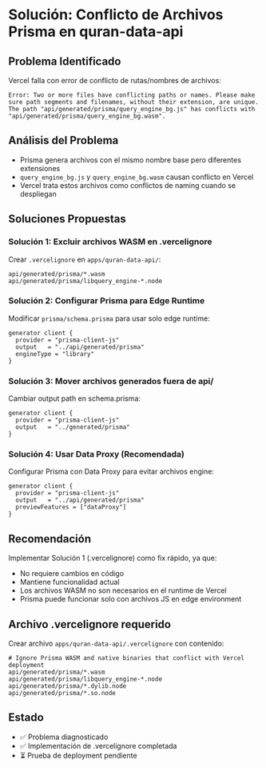 # Solución: Conflicto de Archivos Prisma en quran-data-api

## Problema Identificado
Vercel falla con error de conflicto de rutas/nombres de archivos:
```
Error: Two or more files have conflicting paths or names. Please make sure path segments and filenames, without their extension, are unique. The path "api/generated/prisma/query_engine_bg.js" has conflicts with "api/generated/prisma/query_engine_bg.wasm".
```

## Análisis del Problema
- Prisma genera archivos con el mismo nombre base pero diferentes extensiones
- `query_engine_bg.js` y `query_engine_bg.wasm` causan conflicto en Vercel
- Vercel trata estos archivos como conflictos de naming cuando se despliegan

## Soluciones Propuestas

### Solución 1: Excluir archivos WASM en .vercelignore
Crear `.vercelignore` en `apps/quran-data-api/`:
```
api/generated/prisma/*.wasm
api/generated/prisma/libquery_engine-*.node
```

### Solución 2: Configurar Prisma para Edge Runtime
Modificar `prisma/schema.prisma` para usar solo edge runtime:
```prisma
generator client {
  provider = "prisma-client-js"
  output   = "../api/generated/prisma"
  engineType = "library"
}
```

### Solución 3: Mover archivos generados fuera de api/
Cambiar output path en schema.prisma:
```prisma
generator client {
  provider = "prisma-client-js"
  output   = "../generated/prisma"
}
```

### Solución 4: Usar Data Proxy (Recomendada)
Configurar Prisma con Data Proxy para evitar archivos engine:
```prisma
generator client {
  provider = "prisma-client-js"
  output   = "../api/generated/prisma"
  previewFeatures = ["dataProxy"]
}
```

## Recomendación
Implementar Solución 1 (.vercelignore) como fix rápido, ya que:
- No requiere cambios en código
- Mantiene funcionalidad actual
- Los archivos WASM no son necesarios en el runtime de Vercel
- Prisma puede funcionar solo con archivos JS en edge environment

## Archivo .vercelignore requerido
Crear archivo `apps/quran-data-api/.vercelignore` con contenido:
```
# Ignore Prisma WASM and native binaries that conflict with Vercel deployment
api/generated/prisma/*.wasm
api/generated/prisma/libquery_engine-*.node
api/generated/prisma/*.dylib.node
api/generated/prisma/*.so.node
```

## Estado
- ✅ Problema diagnosticado
- ✅ Implementación de .vercelignore completada
- ⏳ Prueba de deployment pendiente